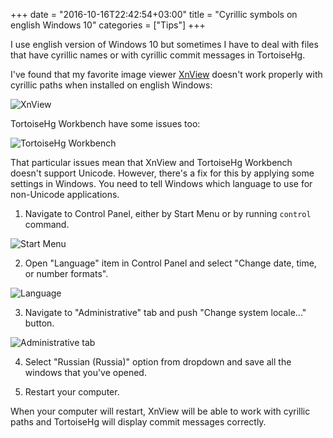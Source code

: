 +++
date = "2016-10-16T22:42:54+03:00"
title = "Cyrillic symbols on english Windows 10"
categories = ["Tips"]
+++

I use english version of Windows 10 but sometimes I have to deal with files that have cyrillic names or with cyrillic
commit messages in TortoiseHg.

I've found that my favorite image viewer [XnView](http://xnview.com) doesn't work properly with cyrillic paths when
installed on english Windows:

![XnView](/images/cyrillic-symbols-on-english-windows/xnview.png)

TortoiseHg Workbench have some issues too:

![TortoiseHg Workbench](/images/cyrillic-symbols-on-english-windows/question-marks.png)

That particular issues mean that XnView and TortoiseHg Workbench doesn't support Unicode. However, there's a fix for
this by applying some settings in Windows. You need to tell Windows which language to use for non-Unicode applications.

1) Navigate to Control Panel, either by Start Menu or by running `control` command.

![Start Menu](/images/cyrillic-symbols-on-english-windows/start-menu.png)

2) Open "Language" item in Control Panel and select "Change date, time, or number formats".

![Language](/images/cyrillic-symbols-on-english-windows/control-panel-language.png)

3) Navigate to "Administrative" tab and push "Change system locale..." button.

![Administrative tab](/images/cyrillic-symbols-on-english-windows/language-administrative.png)

4) Select "Russian (Russia)" option from dropdown and save all the windows that you've opened.

5) Restart your computer.

When your computer will restart, XnView will be able to work with cyrillic paths and TortoiseHg will display commit
messages correctly.

